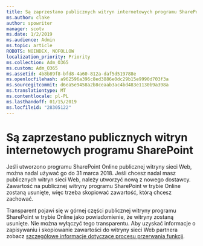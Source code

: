 ```yaml
---
title: Są zaprzestano publicznych witryn internetowych programu SharePoint
ms.author: clake
author: spowriter
manager: scotv
ms.date: 1/2/2019
ms.audience: Admin
ms.topic: article
ROBOTS: NOINDEX, NOFOLLOW
localization_priority: Priority
ms.collection: Adm_O365
ms.custom: Adm_O365
ms.assetid: 4b8b89f8-bfd8-4a60-812a-daf5d519788e
ms.openlocfilehash: a962596a396c8ed3886e0dc29b15e9990d703f3a
ms.sourcegitcommit: d6ea5e9458a2b8ceaab3ac4bd483e1130b9a398a
ms.translationtype: MT
ms.contentlocale: pl-PL
ms.lasthandoff: 01/15/2019
ms.locfileid: "28305122"
---
```

# <a name="sharepoint-online-public-websites-are-being-discontinued"></a>Są zaprzestano publicznych witryn internetowych programu SharePoint

Jeśli utworzono programu SharePoint Online publicznej witryny sieci Web, można nadal używać go do 31 marca 2018. Jeśli chcesz nadal masz publicznych witryn sieci Web, należy utworzyć nową z nowego dostawcy. Zawartość na publicznej witryny programu SharePoint w trybie Online zostaną usunięte, więc trzeba skopiować zawartość, którą chcesz zachować.
  
Transparent pojawi się w górnej części publicznej witryny programu SharePoint w trybie Online jako powiadomienie, że witryny zostaną usunięte. Nie można wyłączyć tego transparentu. Aby uzyskać informacje o zapisywaniu i skopiowanie zawartości do witryny sieci Web partnera zobacz [szczegółowe informacje dotyczące procesu przerwania funkcji](https://go.microsoft.com/fwlink/?linkid=866980). 
  

